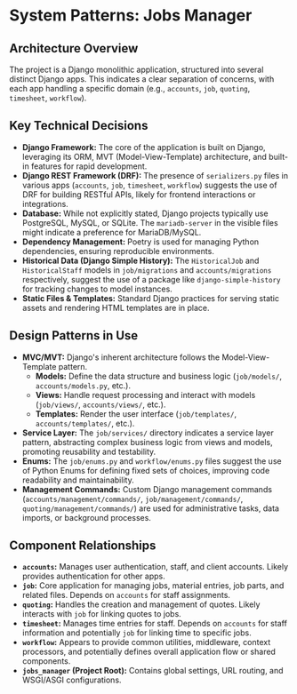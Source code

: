 # System Patterns: Jobs Manager

## Architecture Overview

The project is a Django monolithic application, structured into several distinct Django apps. This indicates a clear separation of concerns, with each app handling a specific domain (e.g., `accounts`, `job`, `quoting`, `timesheet`, `workflow`).

## Key Technical Decisions

- **Django Framework:** The core of the application is built on Django, leveraging its ORM, MVT (Model-View-Template) architecture, and built-in features for rapid development.
- **Django REST Framework (DRF):** The presence of `serializers.py` files in various apps (`accounts`, `job`, `timesheet`, `workflow`) suggests the use of DRF for building RESTful APIs, likely for frontend interactions or integrations.
- **Database:** While not explicitly stated, Django projects typically use PostgreSQL, MySQL, or SQLite. The `mariadb-server` in the visible files might indicate a preference for MariaDB/MySQL.
- **Dependency Management:** Poetry is used for managing Python dependencies, ensuring reproducible environments.
- **Historical Data (Django Simple History):** The `HistoricalJob` and `HistoricalStaff` models in `job/migrations` and `accounts/migrations` respectively, suggest the use of a package like `django-simple-history` for tracking changes to model instances.
- **Static Files & Templates:** Standard Django practices for serving static assets and rendering HTML templates are in place.

## Design Patterns in Use

- **MVC/MVT:** Django's inherent architecture follows the Model-View-Template pattern.
  - **Models:** Define the data structure and business logic (`job/models/`, `accounts/models.py`, etc.).
  - **Views:** Handle request processing and interact with models (`job/views/`, `accounts/views/`, etc.).
  - **Templates:** Render the user interface (`job/templates/`, `accounts/templates/`, etc.).
- **Service Layer:** The `job/services/` directory indicates a service layer pattern, abstracting complex business logic from views and models, promoting reusability and testability.
- **Enums:** The `job/enums.py` and `workflow/enums.py` files suggest the use of Python Enums for defining fixed sets of choices, improving code readability and maintainability.
- **Management Commands:** Custom Django management commands (`accounts/management/commands/`, `job/management/commands/`, `quoting/management/commands/`) are used for administrative tasks, data imports, or background processes.

## Component Relationships

- **`accounts`:** Manages user authentication, staff, and client accounts. Likely provides authentication for other apps.
- **`job`:** Core application for managing jobs, material entries, job parts, and related files. Depends on `accounts` for staff assignments.
- **`quoting`:** Handles the creation and management of quotes. Likely interacts with `job` for linking quotes to jobs.
- **`timesheet`:** Manages time entries for staff. Depends on `accounts` for staff information and potentially `job` for linking time to specific jobs.
- **`workflow`:** Appears to provide common utilities, middleware, context processors, and potentially defines overall application flow or shared components.
- **`jobs_manager` (Project Root):** Contains global settings, URL routing, and WSGI/ASGI configurations.

